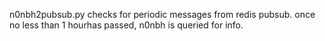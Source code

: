 n0nbh2pubsub.py checks for periodic messages from redis 
pubsub. once no less than 1 hourhas passed, n0nbh 
is queried for info.
